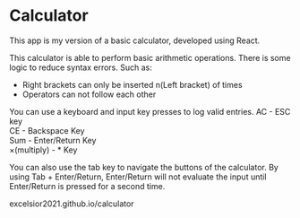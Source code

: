 # Calculator

This app is my version of a basic calculator, developed using React.

This calculator is able to perform basic arithmetic operations. There is some logic to reduce syntax errors. Such as:

<ul>
  <li>Right brackets can only be inserted n(Left bracket) of times</li>
  <li>Operators can not follow each other</li>
</ul>

You can use a keyboard and input key presses to log valid entries.
AC - ESC key <br>
CE - Backspace Key <br>
Sum - Enter/Return Key <br>
×(multiply) - * Key

You can also use the tab key to navigate the buttons of the calculator. By using Tab + Enter/Return, Enter/Return will not evaluate the input until Enter/Return is pressed for a second time.

excelsior2021.github.io/calculator
